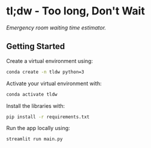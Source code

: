 # tl;dw - Too long, Don't Wait
*Emergency room waiting time estimator.*

## Getting Started

Create a virtual environment using:
```sh
conda create -n tldw python=3
```

Activate your virtual environment with: 
```sh
conda activate tldw
```

Install the libraries with:
```sh
pip install -r requirements.txt
```

Run the app locally using: 
```sh
streamlit run main.py
```
